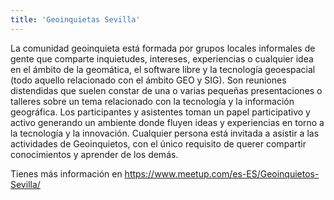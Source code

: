```yaml
---
title: 'Geoinquietas Sevilla'
---
```


La comunidad geoinquieta está formada por grupos locales informales de gente que comparte inquietudes, intereses, experiencias o cualquier idea en el ámbito de la geomática, el software libre y la tecnología geoespacial (todo aquello relacionado con el ámbito GEO y SIG). Son reuniones distendidas que suelen constar de una o varias pequeñas presentaciones o talleres sobre un tema relacionado con la tecnología y la información geográfica. Los participantes y asistentes toman un papel participativo y activo generando un ambiente donde fluyen ideas y experiencias en torno a la tecnología y la innovación. Cualquier persona está invitada a asistir a las actividades de Geoinquietos, con el único requisito de querer compartir conocimientos y aprender de los demás. 

Tienes más información en https://www.meetup.com/es-ES/Geoinquietos-Sevilla/
